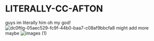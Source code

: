 # LITERALLY-CC-AFTON
guys im literally him oh my god!
![dc0ftlg-05aec529-fc9f-44b0-baa7-c08af9bbcfa8](https://github.com/meowsezers/LITERALLY-CC-AFTON/assets/153888000/ac3c89f7-40a1-4e98-bfba-bb1345174d)
might add more maybe
![images (1)](https://github.com/meowsezers/LITERALLY-CC-AFTON/assets/153888000/27710586-b91e-48fb-a69d-49eb933110e9)

